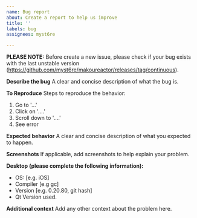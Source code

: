 ```yaml
---
name: Bug report
about: Create a report to help us improve
title: ''
labels: bug
assignees: myst6re

---
```


**PLEASE NOTE:** Before create a new issue, please check if your bug exists with the last unstable version (https://github.com/myst6re/makoureactor/releases/tag/continuous).

**Describe the bug**
A clear and concise description of what the bug is.

**To Reproduce**
Steps to reproduce the behavior:
1. Go to '...'
2. Click on '....'
3. Scroll down to '....'
4. See error

**Expected behavior**
A clear and concise description of what you expected to happen.

**Screenshots**
If applicable, add screenshots to help explain your problem.

**Desktop (please complete the following information):**
 - OS: [e.g. iOS]
 - Compiler [e.g gc]
 - Version [e.g. 0.20.80, git hash]
 - Qt Version used.

**Additional context**
Add any other context about the problem here.
